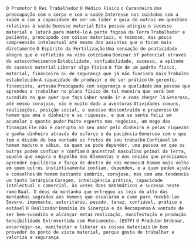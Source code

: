 `O Promotor` `O Rei Trabalhador` `O Médico Físico` `o Curandeiro` `Uma
preocupação com o corpo e com a saúde` `Interesse nos cuidados com a saúde e
com a capacidade de ser um líder e guia de outros em questões relativas à
saúde` `Sucesso material` `Esta pessoa atingiu o sucesso material e lutará
para mantê-lo` `A parte fogosa da Terra` `Trabalhador e paciente, preocupado
com coisas materiais, e teimoso, mas pouca compreensão intelectual até mesmo
dos assuntos que o tocam mais diretamente` `O Espírito da Fertilização` `Uma
sensação de praticidade alegre que é refletida na vida cotidiana` `Dominar of
potencial através do autoconhecimento` `Estabilidade, confiabilidade, sucesso,
a epítome do sucesso material` `Liberar algo Físico` `O fim de um padrão
físico, material, financeiro ou de segurança que já não funciona mais`
`Trabalho estabelecido` `A capacidade de produzir e de ser prático` `Um
gerente, financista, artesão` `Preocupado com segurança e qualidade` `Uma
pessoa que aprendeu a trabalhar no plano físico de tal maneira que será bem
sucedido no que quer que faça` `Saber aonde ir e como chegar lá` `Generoso,
até mesmo corajoso, não é muito dado a aventuras` `Atividades comuns,
realizações, posição social, e sucesso descontraído e prazeroso` `Um homem que
ama o dinheiro e as riquezas, e que se sente feliz em acumular o quanto puder`
`Muito esperto nos negócios, um mago das finanças` `Ele não é corrupto no seu
amor pelo dinheiro e pelas riquezas e ganha dinheiro através do esforço e da
paciência` `Generoso com o que tem e divide de boa vontade os frutos de seu
trabalho` `Confiável` `Um homem maduro e sábio, de quem se pode depender, uma
pessoa em que os outros podem confiar e confiam` `O ancestral masculino primal
da Terra, aquele que segura o Espelho dos Elementos e nos ensina que
precisamos aprender equilíbrio e força de dentro de nós mesmos` `O homem mais
velho em quem outros instintivamente confiam, dependem, e a quem pedem ajuda e
conselhos` `Um homem bastante sombrio, corajoso, mas com uma tendencia um
tanto letárgica` `Coragem, inteligência prática, capacidade intelectual c
comercial, às vezes dons matemáticos e sucesso neste ramo` `Baal. O deus da
montanha que entregou as leis do alto das montanhas sagradas aos homens que
escalaram o cume para recebê-las` `Severo, imponente, autoritário, pesado,
tenaz, confiável, prático e estável` `O Realizador` `Domínio da Sinergia e da
Recompensa` `A vontade de ser bem-sucedido e alcançar metas` `realização,
manifestação e produção` `Sensibilidade Extrovertida com Pensamento. (ESTP)`
`O Produtor` `Ordenar, encarregar-se, manifestar e liberar as coisas
materiais` `Um bom provedor do ponto de vista material, porque gosta de
trabalhar e valoriza a segurança`

